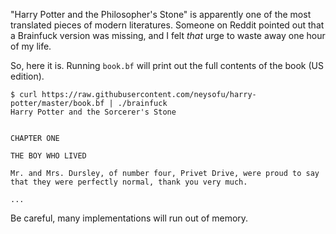 "Harry Potter and the Philosopher's Stone" is apparently one of the most translated pieces of modern literatures. Someone on Reddit pointed out that a Brainfuck version was missing, and I felt *that* urge to waste away one hour of my life.

So, here it is. Running `book.bf` will print out the full contents of the book (US edition).

```
$ curl https://raw.githubusercontent.com/neysofu/harry-potter/master/book.bf | ./brainfuck
Harry Potter and the Sorcerer's Stone


CHAPTER ONE

THE BOY WHO LIVED

Mr. and Mrs. Dursley, of number four, Privet Drive, were proud to say
that they were perfectly normal, thank you very much.

...
```

Be careful, many implementations will run out of memory.
